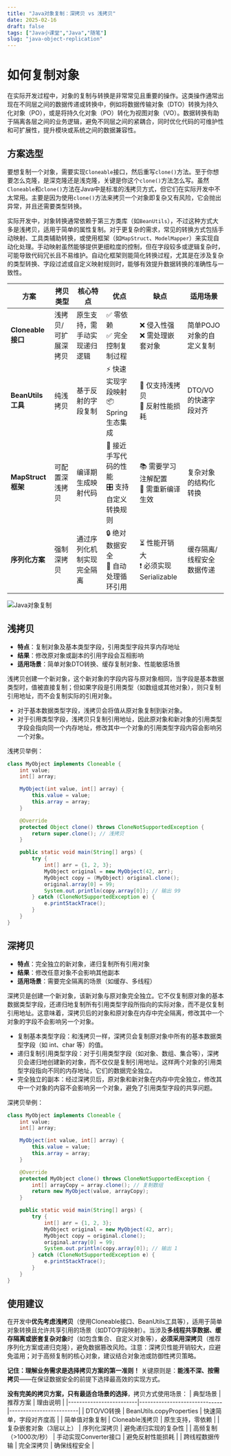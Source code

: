 ```yaml
---
title: "Java对象复制：深拷贝 vs 浅拷贝"
date: 2025-02-16
draft: false
tags: ["Java小课堂","Java","随笔"]
slug: "java-object-replication"
---
```



# 如何复制对象
在实际开发过程中，对象的复制与转换是非常常见且重要的操作。这类操作通常出现在不同层之间的数据传递或转换中，例如将数据传输对象（DTO）转换为持久化对象（PO），或是将持久化对象（PO）转化为视图对象（VO）。数据转换有助于隔离各层之间的业务逻辑，避免不同层之间的紧耦合，同时优化代码的可维护性和可扩展性，提升模块或系统之间的数据兼容性。

## 方案选型
要想复制一个对象，需要实现`Cloneable`接口，然后重写`clone()`方法。至于你想要怎么克隆，是深克隆还是浅克隆，关键是你这个`clone()`方法怎么写。虽然`Cloneable`和`clone()`方法在Java中是标准的浅拷贝方式，但它们在实际开发中不太常用。主要是因为使用`clone()`方法来拷贝一个对象即复杂又有风险，它会抛出异常，并且还需要类型转换。

实际开发中，对象转换通常依赖于第三方类库（如`BeanUtils`），不过这种方式大多是浅拷贝，适用于简单的属性复制。对于更复杂的需求，常见的转换方式包括手动映射、工具类辅助转换，或使用框架（如`MapStruct`、`ModelMapper`）来实现自动化处理。手动映射虽然能够提供更细粒度的控制，但在字段较多或逻辑复杂时，可能导致代码冗长且不易维护。自动化框架则能简化转换过程，尤其是在涉及复杂的类型转换、字段过滤或自定义映射规则时，能够有效提升数据转换的准确性与一致性。

| 方案               | 拷贝类型        | 核心特点                              | 优点                          | 缺点                          | 适用场景                  |
|--------------------|----------------|-------------------------------------|-------------------------------|-------------------------------|--------------------------|
| **Cloneable接口**  | 浅拷贝/可扩展深拷贝 | 原生支持，需手动实现递归逻辑          | ✅ 零依赖<br>✅ 完全控制复制过程 | ❌ 侵入性强<br>❌ 需处理嵌套对象 | 简单POJO对象的自定义复制  |
| **BeanUtils工具**  | 纯浅拷贝        | 基于反射的字段复制                    | ⚡ 快速实现字段映射<br>📦 Spring生态集成 | 🚫 仅支持浅拷贝<br>🐌 反射性能损耗 | DTO/VO的快速字段对齐      |
| **MapStruct框架**  | 可配置深浅拷贝  | 编译期生成映射代码                    | 🚀 接近手写代码的性能<br>🎛️ 支持自定义转换规则 | 📚 需要学习注解配置<br>🔄 需重新编译生效 | 复杂对象的结构化转换      |
| **序列化方案**     | 强制深拷贝      | 通过序列化机制实现完全隔离            | 🔒 绝对数据安全<br>🔗 自动处理循环引用 | ⏳ 性能开销大<br>❗ 必须实现Serializable | 缓存隔离/线程安全数据传递 |

![Java对象复制](/posts/annex/images/essays/Java对象复制.png)

## 浅拷贝
- **特点**：复制对象及基本类型字段，引用类型字段共享内存地址
- **结果**：修改原对象或副本的引用字段会互相影响
- **适用场景**：简单对象DTO转换、缓存复制对象、性能敏感场景

浅拷贝创建一个新对象，这个新对象的字段内容与原对象相同，当字段是基本数据类型时，值被直接复制；但如果字段是引用类型（如数组或其他对象），则只复制引用地址，而不会复制实际的引用对象。
- 对于基本数据类型字段，浅拷贝会将值从原对象复制到新对象。
- 对于引用类型字段，浅拷贝只复制引用地址，因此原对象和新对象的引用类型字段会指向同一个内存地址，修改其中一个对象的引用类型字段内容会影响另一个对象。

浅拷贝举例：
```java
class MyObject implements Cloneable {
    int value;
    int[] array;

    MyObject(int value, int[] array) {
        this.value = value;
        this.array = array;
    }

    @Override
    protected Object clone() throws CloneNotSupportedException {
        return super.clone(); // 浅拷贝
    }

    public static void main(String[] args) {
        try {
            int[] arr = {1, 2, 3};
            MyObject original = new MyObject(42, arr);
            MyObject copy = (MyObject) original.clone();
            original.array[0] = 99;
            System.out.println(copy.array[0]); // 输出 99
        } catch (CloneNotSupportedException e) {
            e.printStackTrace();
        }
    }
}
```

## 深拷贝
- **特点**：完全独立的新对象，递归复制所有引用对象
- **结果**：修改任意对象不会影响其他副本
- **适用场景**：需要完全隔离的场景（如缓存、多线程）

深拷贝是创建一个新对象，该新对象与原对象完全独立。它不仅复制原对象的基本数据类型字段，还递归地复制所有引用类型字段所指向的实际对象，而不是仅复制引用地址。这意味着，深拷贝后的对象和原对象在内存中完全隔离，修改其中一个对象的字段不会影响另一个对象。
- 复制基本类型字段：和浅拷贝一样，深拷贝会复制原对象中所有的基本数据类型字段（如 int、char 等）的值。
- 递归复制引用类型字段：对于引用类型字段（如对象、数组、集合等），深拷贝会递归地创建新的对象，而不仅仅是复制引用地址。这样两个对象的引用类型字段指向不同的内存地址，它们的数据完全独立。
- 完全独立的副本：经过深拷贝后，原对象和新对象在内存中完全独立，修改其中一个对象的内容不会影响另一个对象，避免了引用类型字段的共享问题。

深拷贝举例：
```java
class MyObject implements Cloneable {
    int value;
    int[] array;

    MyObject(int value, int[] array) {
        this.value = value;
        this.array = array;
    }

    @Override
    protected MyObject clone() throws CloneNotSupportedException {
        int[] arrayCopy = array.clone(); // 复制数组
        return new MyObject(value, arrayCopy);
    }

    public static void main(String[] args) {
        try {
            int[] arr = {1, 2, 3};
            MyObject original = new MyObject(42, arr);
            MyObject copy = original.clone();
            original.array[0] = 99;
            System.out.println(copy.array[0]); // 输出 1
        } catch (CloneNotSupportedException e) {
            e.printStackTrace();
        }
    }
}
```

## 使用建议
在开发中**优先考虑浅拷贝**（使用Cloneable接口、BeanUtils工具等），适用于简单对象转换且允许共享引用的场景（如DTO字段映射）。当涉及**多线程共享数据、缓存隔离或嵌套复杂对象**时（如包含集合、自定义对象等），**必须采用深拷贝**（推荐序列化方案或递归克隆），避免数据篡改风险。注意：深拷贝性能开销较大，应避免滥用；对于高频复制的核心对象，建议结合对象池或防御性拷贝策略。

**记住：理解业务需求是选择拷贝方案的第一准则！** 关键原则是：**能浅不深、按需拷贝**——在保证数据安全的前提下选择最高效的实现方式。

**没有完美的拷贝方案，只有最适合场景的选择**，拷贝方式使用场景：
| 典型场景                | 推荐方案                      | 理由说明                  |
|-------------------------|------------------------------|-------------------------|
| DTO/VO转换              | BeanUtils.copyProperties     | 快速简单，字段对齐度高    |
| 简单值对象复制          | Cloneable浅拷贝              | 原生支持，零依赖         |
| 复杂嵌套对象（3层以上） | 序列化深拷贝                  | 避免递归实现的复杂性      |
| 高频复制（>1000次/秒）  | 手动实现Converter接口         | 避免反射性能损耗         |
| 跨线程数据传输          | 完全深拷贝                    | 确保线程安全             |
